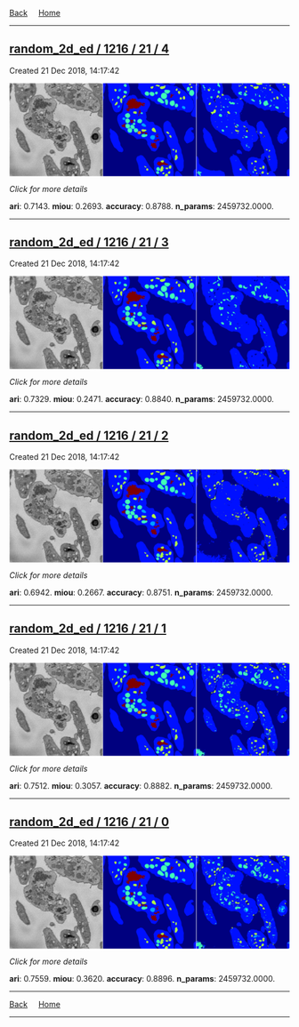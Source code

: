 
[Back](..)&nbsp;&nbsp;&nbsp;&nbsp;&nbsp;[Home](https://leapmanlab.github.io/snapshots)

---

<div class="summary"><a href="4"><h2>random_2d_ed / 1216 / 21 / 4</h2></a><p>Created 21 Dec 2018, 14:17:42
</p><a href="4"><img src="4/media/summary.png" align="center"></a><p>
<i>Click for more details</i>
</p></div>

**ari**: 0.7143. **miou**: 0.2693. **accuracy**: 0.8788. **n_params**: 2459732.0000. 

---

<div class="summary"><a href="3"><h2>random_2d_ed / 1216 / 21 / 3</h2></a><p>Created 21 Dec 2018, 14:17:42
</p><a href="3"><img src="3/media/summary.png" align="center"></a><p>
<i>Click for more details</i>
</p></div>

**ari**: 0.7329. **miou**: 0.2471. **accuracy**: 0.8840. **n_params**: 2459732.0000. 

---

<div class="summary"><a href="2"><h2>random_2d_ed / 1216 / 21 / 2</h2></a><p>Created 21 Dec 2018, 14:17:42
</p><a href="2"><img src="2/media/summary.png" align="center"></a><p>
<i>Click for more details</i>
</p></div>

**ari**: 0.6942. **miou**: 0.2667. **accuracy**: 0.8751. **n_params**: 2459732.0000. 

---

<div class="summary"><a href="1"><h2>random_2d_ed / 1216 / 21 / 1</h2></a><p>Created 21 Dec 2018, 14:17:42
</p><a href="1"><img src="1/media/summary.png" align="center"></a><p>
<i>Click for more details</i>
</p></div>

**ari**: 0.7512. **miou**: 0.3057. **accuracy**: 0.8882. **n_params**: 2459732.0000. 

---

<div class="summary"><a href="0"><h2>random_2d_ed / 1216 / 21 / 0</h2></a><p>Created 21 Dec 2018, 14:17:42
</p><a href="0"><img src="0/media/summary.png" align="center"></a><p>
<i>Click for more details</i>
</p></div>

**ari**: 0.7559. **miou**: 0.3620. **accuracy**: 0.8896. **n_params**: 2459732.0000. 

---

[Back](..)&nbsp;&nbsp;&nbsp;&nbsp;&nbsp;[Home](https://leapmanlab.github.io/snapshots)

---